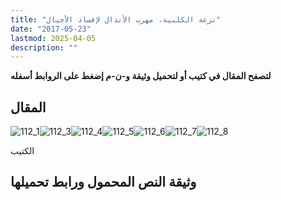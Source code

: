 ```yaml
---
title: "نزعة الكلبية، مهرب الأنذال لإفساد الأجيال"
date: "2017-05-23"
lastmod: 2025-04-05
description: ""
---
```

**لتصفح المقال في كتيب أو لتحميل وثيقة و-ن-م إضغط على الروابط أسفله**

## المقال

![112_1](https://abouyaarebmarzouki.wordpress.com/wp-content/uploads/2017/05/112_120.png?w=648)![112_3](https://abouyaarebmarzouki.wordpress.com/wp-content/uploads/2017/05/112_320.png?w=648)![112_4](https://abouyaarebmarzouki.wordpress.com/wp-content/uploads/2017/05/112_420.png?w=648)![112_5](https://abouyaarebmarzouki.wordpress.com/wp-content/uploads/2017/05/112_520.png?w=648)![112_6](https://abouyaarebmarzouki.wordpress.com/wp-content/uploads/2017/05/112_620.png?w=648)![112_7](https://abouyaarebmarzouki.wordpress.com/wp-content/uploads/2017/05/112_720.png?w=648)![112_8](https://abouyaarebmarzouki.wordpress.com/wp-content/uploads/2017/05/112_810.png?w=648)

الكتيب

## وثيقة النص المحمول ورابط تحميلها

###
